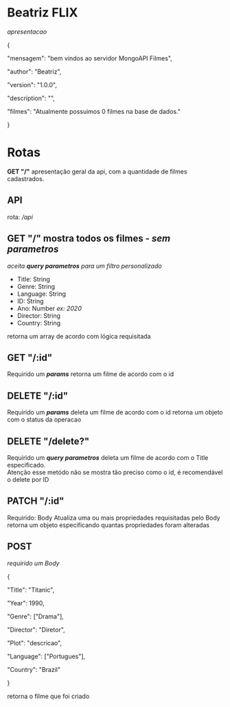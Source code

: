 # Beatriz FLIX


*apresentacao*


{

"mensagem":  "bem vindos ao servidor MongoAPI Filmes",

"author":  "Beatriz",

"version":  "1.0.0",

"description":  "",

"filmes":  "Atualmente possuimos 0 filmes na base de dados."

}


# Rotas


**GET "/"**   apresentação geral da api, com a quantidade de filmes cadastrados.


## API
rota:   */api*



## GET "/" mostra todos os filmes - *sem parametros*



*aceita ***query parametros*** para um filtro personalizado*

 - Title:  String
 - Genre:  String
 - Language: String
 - ID:  String
 - Ano:   Number   *ex:  2020*
 - Director: String
 - Country: String
 
retorna um array de acordo com lógica requisitada


## GET "/:id" 



Requirido um ***params***
retorna um filme de acordo com o id


## DELETE "/:id"


Requirido um ***params***
deleta um filme de acordo com o id
retorna um objeto com o status da operacao

## DELETE "/delete?"


Requirido um ***query parametros***
deleta um filme de acordo com o Title especificado.  
Atenção esse metódo não se mostra tão preciso como o id, é recomendável o delete por ID

##  PATCH "/:id"



Requirido:  Body
Atualiza uma ou mais propriedades requisitadas pelo Body
retorna um objeto especificando quantas propriedades foram alteradas

## POST



*requirido um Body*


{

"Title":  "Titanic",

"Year":  1990,

"Genre":  ["Drama"],

"Director":  "Diretor",

"Plot":  "descricao",

"Language":  ["Portugues"],

"Country":  "Brazil"

}

retorna o filme que foi criado


